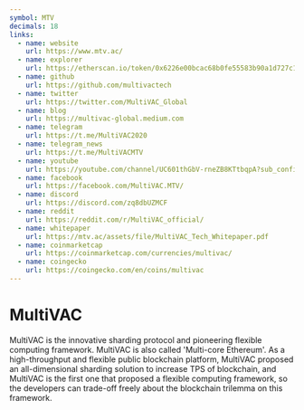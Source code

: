 ```yaml
---
symbol: MTV
decimals: 18
links:
  - name: website
    url: https://www.mtv.ac/
  - name: explorer
    url: https://etherscan.io/token/0x6226e00bcac68b0fe55583b90a1d727c14fab77f
  - name: github
    url: https://github.com/multivactech
  - name: twitter
    url: https://twitter.com/MultiVAC_Global
  - name: blog
    url: https://multivac-global.medium.com
  - name: telegram
    url: https://t.me/MultiVAC2020
  - name: telegram_news
    url: https://t.me/MultiVACMTV
  - name: youtube
    url: https://youtube.com/channel/UC601thGbV-rneZB8KTtbqpA?sub_confirmation=1
  - name: facebook
    url: https://facebook.com/MultiVAC.MTV/
  - name: discord
    url: https://discord.com/zq8dbUZMCF
  - name: reddit
    url: https://reddit.com/r/MultiVAC_official/
  - name: whitepaper
    url: https://mtv.ac/assets/file/MultiVAC_Tech_Whitepaper.pdf
  - name: coinmarketcap
    url: https://coinmarketcap.com/currencies/multivac/
  - name: coingecko
    url: https://coingecko.com/en/coins/multivac
---
```


# MultiVAC

MultiVAC is the innovative sharding protocol and pioneering flexible computing framework. MultiVAC is also called 'Multi-core Ethereum'. As a high-throughput and flexible public blockchain platform, MultiVAC proposed an all-dimensional sharding solution to increase TPS of blockchain, and MultiVAC is the first one that proposed a flexible computing framework, so the developers can trade-off freely about the blockchain trilemma on this framework.

